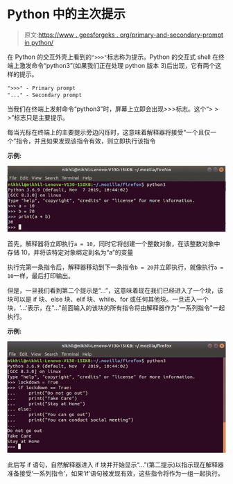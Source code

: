 # Python 中的主次提示

> 原文:[https://www . geesforgeks . org/primary-and-secondary-prompt in python/](https://www.geeksforgeeks.org/primary-and-secondary-prompt-in-python/)

在 Python 的交互外壳上看到的`">>>"`标志称为提示。Python 的交互式 shell 在终端上激发命令“python3”(如果我们正在处理 python 版本 3)后出现，它有两个这样的提示。

```
">>>" - Primary prompt
"..." - Secondary prompt
```

当我们在终端上发射命令“python3”时，屏幕上立即会出现>>>标志。这个“> > >”标志只是主要提示。

每当光标在终端上的主要提示旁边闪烁时，这意味着解释器将接受“一个且仅一个”指令，并且如果发现该指令有效，则立即执行该指令

**示例:**

![python3-primary-prompt](img/03de4ef49cb17cbb02df7f2f4d161121.png)

首先，解释器将立即执行`a = 10`，同时它将创建一个整数对象，在该整数对象中存储 10，并将该特定对象绑定到名为“a”的变量

执行完第一条指令后，解释器移动到下一条指令`b = 20`并立即执行，就像执行`a = 10`一样，最后打印输出。

但是，一旦我们看到第二个提示是“…”，这意味着现在我们已经进入了一个块，该块可以是 if 块、else 块、elif 块、while、for 或任何其他块。一旦进入一个块，'…'表示，在"…"前面输入的该块的所有指令将由解释器作为"一系列指令"一起执行。

**示例:**

![python-secondary-prompt](img/8b9c34c94321614d611927a14fb8b3a9.png)

此后写 if 语句，自然解释器进入 if 块并开始显示“…”(第二提示)以指示现在解释器准备接受‘一系列指令’，如果‘if’语句被发现有效，这些指令将作为一组一起执行。